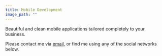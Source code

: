 ```yaml
---
title: Mobile Development
image_path: ""
---
```


Beautiful and clean mobile applications tailored completely to your business.

Please contact me via [email](mailto:techrapportrc@gmail.com), or find me using any of the social networks below.